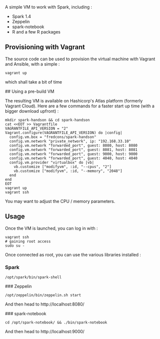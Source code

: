 A simple VM to work with Spark, including : 
- Spark 1.4
- Zeppelin
- spark-notebook
- R and a few R packages

## Provisioning with Vagrant 

The source code can be used to provision the virtual machine with Vagrant and Ansible, with a simple :

```
vagrant up
```

which shall take a bit of time

## Using a pre-build VM

The resulting VM is available on Hashicorp's Atlas platform (formerly Vagrant Cloud).
Here are a few commands for a faster start up time (with a bigger download upfront) :

```
mkdir spark-handson && cd spark-handson
cat <<EOT >> Vagrantfile
VAGRANTFILE_API_VERSION = "2"
Vagrant.configure(VAGRANTFILE_API_VERSION) do |config|
  config.vm.box = "fredcons/spark-handson"
  config.vm.network "private_network", ip: "192.168.33.10"
  config.vm.network "forwarded_port", guest: 8080, host: 8080
  config.vm.network "forwarded_port", guest: 8081, host: 8081
  config.vm.network "forwarded_port", guest: 9000, host: 9000
  config.vm.network "forwarded_port", guest: 4040, host: 4040
  config.vm.provider "virtualbox" do |vb|
    vb.customize ["modifyvm", :id, "--cpus", "2"]
    vb.customize ["modifyvm", :id, "--memory", "2048"]
  end
end
EOT
vagrant up
vagrant ssh
```

You may want to adjust the CPU / memory parameters.

## Usage

Once the VM is launched, you can log in with :

```
vagrant ssh
# gaining root access
sudo su -
```

Once connected as root, you can use the various libraries installed :

### Spark

```
/opt/spark/bin/spark-shell
```

### Zeppelin

```
/opt/zeppelin/bin/zeppelin.sh start
```

And then head to http://localhost:8080/

### spark-notebook

```
cd /opt/spark-notebook/ && ./bin/spark-notebook
```

And then head to http://localhost:9000/


